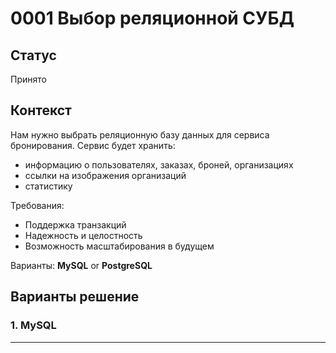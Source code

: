 # 0001 Выбор реляционной СУБД 
## Статус
Принято

## Контекст
Нам нужно выбрать реляционную базу данных для сервиса бронирования. Сервис будет хранить:
- информацию о пользователях, заказах, броней, организациях
- ссылки на изображения организаций
- статистику

Требования:
- Поддержка транзакций
- Надежность и целостность 
- Возможность масштабирования в будущем

Варианты: **MySQL** or **PostgreSQL**

## Варианты решение 
### 1. MySQL
****



 
